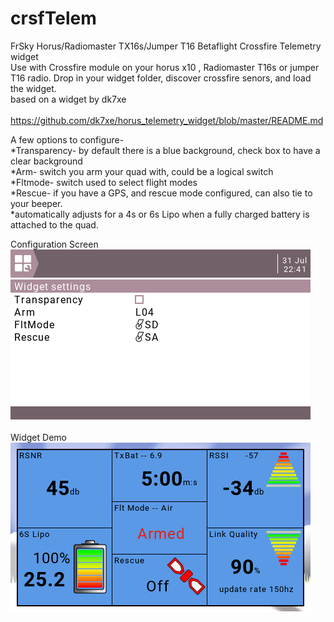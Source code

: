 # crsfTelem
FrSky Horus/Radiomaster TX16s/Jumper T16  Betaflight Crossfire Telemetry widget
<br>Use with Crossfire module on your horus x10 , Radiomaster T16s or jumper T16 radio.
Drop in your widget folder, discover crossfire senors, and load the widget.
<br>
based on a widget by dk7xe  												
<br>https://github.com/dk7xe/horus_telemetry_widget/blob/master/README.md 
<br>

A few options to configure- 
<br>*Transparency- by default there is a blue background, check box to have a clear background
<br>*Arm- switch you arm your quad with, could be a logical switch
<br>*Fltmode- switch used to select flight modes
<br>*Rescue- if you have a GPS, and rescue mode configured, can also tie to your beeper.
<br>*automatically adjusts for a 4s or 6s Lipo when a fully charged battery is attached to the quad.

Configuration Screen
<br><img src=one.png>
<br>
<br>
Widget Demo
<br><img src=two.png>

